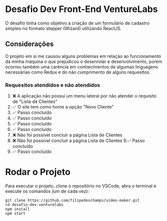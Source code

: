 # Desafio Dev Front-End VentureLabs
O desafio tinha como objetivo a criação de um formulário de cadastro simples no formato stepper (Wizard) utilizando ReactJS.
## Considerações
O projeto em si me causou alguns problemas em relação ao funcionamento da minha máquina o que prejudicou o desenrolar e desenvolvimento, porém ocorreu também uma carência
em conhecimentos de algumas linguagens necessárias como Redux e do não cumprimento de alguns requesitos.

### Requesitos atendidos e não atendidos
1. ❌ A aplicação não possui um menu lateral por não atender o requisito de "Lista de Clientes"
2. ✅ O site tem como home a opção "Novo Cliente"
3. ✅ Passo concluído
4. ✅ Passo concluído
5. ✅ Passo concluído
6. ✅ Passo concluído
7. ❌ Não foi possível concluir a página Lista de Clientes
8. ❌ Não foi possível concluir a página Lista de Clientes
9.✅ Passo concluído
10. ✅ Passo concluído

# Rodar o Projeto
Para executar o projeto, clone o repositório no VSCode, abra o terminal e execute os comandos (um de cada vez):
```
git clone https://github.com/filipedeschamps/video-maker.git
cd desafio-dev-venturelabs
npm install
npm start
```
